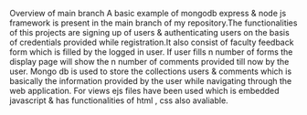 Overview of main branch
A basic example of mongodb express & node js framework is present in the main branch of my repository.The functionalities of this projects are signing up of users & authenticating
users on the basis of credentials provided while registration.It also consist of faculty feedback form which is filled by the logged in user. If user fills n number of forms the 
display page will show the n number of comments provided till now by the user.
Mongo db is used to store the collections users & comments which is basically the information provided by the user while navigating through the web application.
For views ejs files have been used which is embedded javascript & has functionalities of html , css also avaliable.
